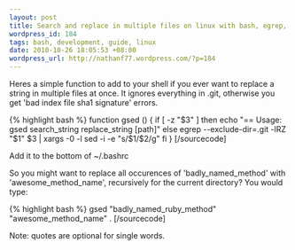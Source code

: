 ```yaml
--- 
layout: post
title: Search and replace in multiple files on linux with bash, egrep, sed function
wordpress_id: 184
tags: bash, development, guide, linux
date: 2010-10-26 18:05:53 +08:00
wordpress_url: http://nathanf77.wordpress.com/?p=184
---
```

Heres a simple function to add to your shell if you ever want to replace a string in multiple files at once. It ignores everything in .git, otherwise you get 'bad index file sha1 signature' errors.

{% highlight bash %}
function gsed () {
  if [ -z "$3" ]
  then
    echo "== Usage:    gsed search_string replace_string [path]"
  else
    egrep --exclude-dir=.git -lRZ "$1" $3 | xargs -0 -l sed -i -e "s/$1/$2/g"
  fi
}
[/sourcecode]

Add it to the bottom of ~/.bashrc

So you might want to replace all occurences of 'badly_named_method' with 'awesome_method_name', recursively for the current directory? You would type:

{% highlight bash %}
  gsed "badly_named_ruby_method" "awesome_method_name" .
[/sourcecode]

Note: quotes are optional for single words.
